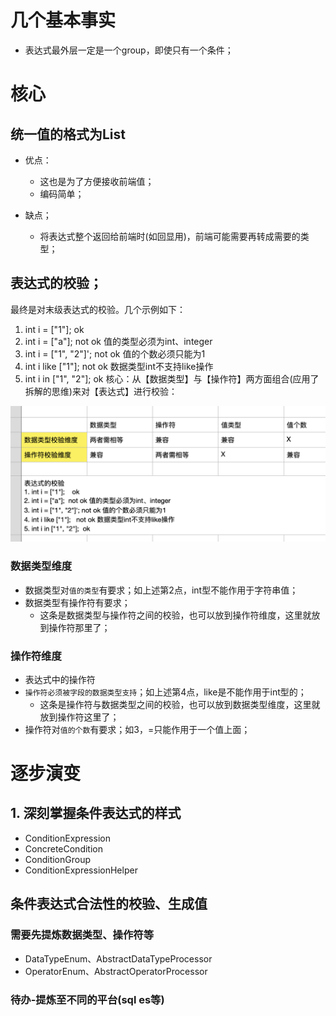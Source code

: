 # 几个基本事实
* 表达式最外层一定是一个group，即使只有一个条件；

# 核心
## 统一值的格式为List<String>
* 优点：
    * 这也是为了方便接收前端值；
    * 编码简单；
    
* 缺点；
    * 将表达式整个返回给前端时(如回显用)，前端可能需要再转成需要的类型；
    
## 表达式的校验；
最终是对末级表达式的校验。几个示例如下：
1. int i = ["1"];    ok
2. int i = ["a"];  not ok 值的类型必须为int、integer
3. int i = ["1", "2"]'; not ok 值的个数必须只能为1
4. int i like ["1"];   not ok 数据类型int不支持like操作
5. int i in ["1", "2"];  ok
核心：从【数据类型】与【操作符】两方面组合(应用了拆解的思维)来对【表达式】进行校验：
   
![建造者模式](https://github.com/jssgsy/java/raw/master/src/main/java/com/univ/common_business/condition_expression/valid_expression.png)

### 数据类型维度
* 数据类型对`值的类型`有要求；如上述第2点，int型不能作用于字符串值；
* 数据类型有操作符有要求；
    * 这条是数据类型与操作符之间的校验，也可以放到操作符维度，这里就放到操作符那里了；

### 操作符维度
* 表达式中的操作符
* `操作符必须被字段的数据类型支持`；如上述第4点，like是不能作用于int型的；
    * 这条是操作符与数据类型之间的校验，也可以放到数据类型维度，这里就放到操作符这里了；
* 操作符对`值的个数`有要求；如3，=只能作用于一个值上面；


# 逐步演变
## 1. 深刻掌握条件表达式的样式
* ConditionExpression
* ConcreteCondition
* ConditionGroup
* ConditionExpressionHelper

## 条件表达式合法性的校验、生成值
### 需要先提炼数据类型、操作符等
* DataTypeEnum、AbstractDataTypeProcessor
* OperatorEnum、AbstractOperatorProcessor

### 待办-提炼至不同的平台(sql es等)